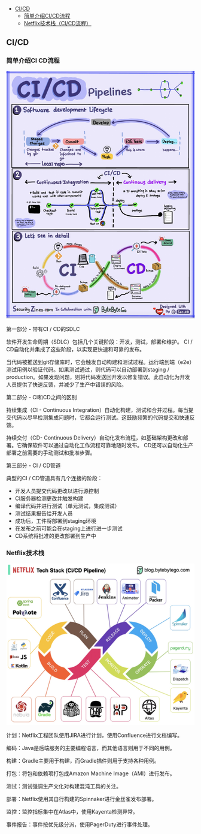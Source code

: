  
- [CI/CD](#CI/CD)
    - [简单介绍CI/CD流程](#简单介绍CI-CD流程)
    - [Netflix技术栈（CI/CD流程）](#Netflix技术栈)

## CI/CD

### 简单介绍CI CD流程

<p>
  <img src="images/ci-cd-pipeline.jpg" style="width: 680px" />
</p>

第一部分 - 带有CI / CD的SDLC

软件开发生命周期（SDLC）包括几个关键阶段：开发，测试，部署和维护。 CI / CD自动化并集成了这些阶段，以实现更快速和可靠的发布。

当代码被推送到git存储库时，它会触发自动构建和测试过程。运行端到端（e2e）测试用例以验证代码。如果测试通过，则代码可以自动部署到staging / production。如果发现问题，则将代码发送回开发以修复错误。此自动化为开发人员提供了快速反馈，并减少了生产中错误的风险。

第二部分 - CI和CD之间的区别

持续集成（CI - Continuous Integration）自动化构建，测试和合并过程。每当提交代码以尽早检测集成问题时，它都会运行测试。这鼓励频繁的代码提交和快速反馈。

持续交付（CD- Continuous Delivery）自动化发布流程，如基础架构更改和部署。它确保软件可以通过自动化工作流程可靠地随时发布。 CD还可以自动化生产部署之前需要的手动测试和批准步骤。

第三部分 - CI / CD管道

典型的CI / CD管道具有几个连接的阶段：
- 开发人员提交代码更改以进行源控制
- CI服务器检测更改并触发构建
- 编译代码并进行测试（单元测试，集成测试）
- 测试结果报告给开发人员
- 成功后，工件将部署到staging环境
- 在发布之前可能会在staging上进行进一步测试
- CD系统将批准的更改部署到生产中


### Netflix技术栈

<p>
  <img src="images/netflix-ci-cd.jpg" style="width: 720px" />
</p>

计划：Netflix工程团队使用JIRA进行计划，使用Confluence进行文档编写。

编码：Java是后端服务的主要编程语言，而其他语言则用于不同的用例。

构建：Gradle主要用于构建，而Gradle插件则用于支持各种用例。

打包：将包和依赖项打包成Amazon Machine Image（AMI）进行发布。

测试：测试强调生产文化对构建混沌工具的关注。

部署：Netflix使用其自行构建的Spinnaker进行金丝雀发布部署。

监控：监控指标集中在Atlas中，使用Kayenta检测异常。

事件报告：事件按优先级分派，使用PagerDuty进行事件处理。
